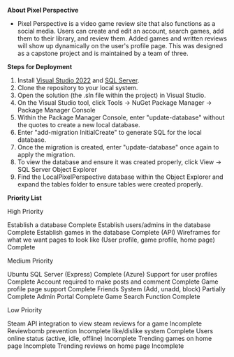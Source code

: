 **About Pixel Perspective**
- Pixel Perspective is a video game review site that also functions as a social media. Users can create and edit an account, search games, add them to their library, and review them. Added games and written reviews will show up dynamically on the user's profile page. This was designed as a capstone project and is maintained by a team of three. 

**Steps for Deployment**
1. Install <a href="https://visualstudio.microsoft.com/downloads/" target="_blank">Visual Studio 2022</a> and <a href="https://www.microsoft.com/en-us/sql-server/sql-server-downloads" target="_blank">SQL Server</a>.
2. Clone the repository to your local system.
3. Open the solution (the .sln file within the project) in Visual Studio.
4. On the Visual Studio tool, click Tools -> NuGet Package Manager -> Package Manager Console
5. Within the Package Manager Console, enter "update-database" without the quotes to create a new local database.
6. Enter "add-migration InitialCreate" to generate SQL for the local database.
7. Once the migration is created, enter "update-database" once again to apply the migration.
8. To view the database and ensure it was created properly, click View -> SQL Server Object Explorer
9. Find the LocalPixelPerspective database within the Object Explorer and expand the tables folder to ensure tables were created properly.
   
**Priority List**

High Priority

Establish a database Complete
Establish users/admins in the database Complete
Establish games in the database Complete (API)
Wireframes for what we want pages to look like (User profile, game profile, home page) Complete

Medium Priority

Ubuntu SQL Server (Express) Complete (Azure)
Support for user profiles Complete
Account required to make posts and comment Complete
Game profile page support Complete
Friends System (Add, unadd, block) Partially Complete
Admin Portal Complete
Game Search Function Complete

Low Priority

Steam API integration to view steam reviews for a game Incomplete
Reviewbomb prevention Incomplete
like/dislike system Complete
Users online status (active, idle, offline) Incomplete
Trending games on home page Incomplete
Trending reviews on home page Incomplete

